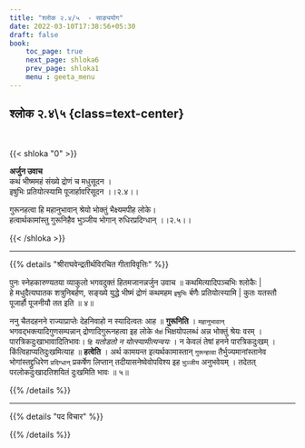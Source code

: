 ```yaml
---
title: "श्लोक २.४/५  - साङ्ययोग"
date: 2022-03-10T17:38:56+05:30
draft: false
book:
    toc_page: true
    next_page: shloka6
    prev_page: shloka1
    menu : geeta_menu
---
```




## श्लोक २.४\५ {class=text-center}

<br/>

{{< shloka  "0"  >}}

**अर्जुन उवाच**  
कथं भीष्ममहं संख्ये द्रोणं च मधुसूदन ।   
इषुभिः प्रतियोत्स्यामि पूजार्हावरिसूदन  ।।२.४।।

गुरूनहत्वा हि महानुभावान्
श्रेयो भोक्तुं भैक्ष्यमपीह लोके।    
हत्वार्थकामांस्तु गुरूनिहैव
भुञ्जीय भोगान् रुधिरप्रदिग्धान्  ।।२.५।।

{{< /shloka >}}

---

{{% details "श्रीराघवेन्द्रतीर्थविरचित गीताविवृत्तिः" %}}

पुनः स्नेहकारुण्यतया व्याकुलो भगवदुक्तं हितमजानन्नर्जुन
उवाच ॥ कथमित्यादिपञ्चभिः श्लोकैः |  
हे मधुदैत्यघातक शत्रुनिबर्हण, सङ्ख्ये युद्धे भीष्मं द्रोणं कथमहम  `इषुभिः` र्बणैः प्रतियोत्स्यामि | कुतः यतस्तौ
पूजार्हौ पूजनीयौ तत इति ॥ ४॥ 

ननु चैतदहनने राज्याप्राप्तेः देहनिवाहो न स्यादित्वतः आह ॥ **गुरूनिति** ।
`महानुभावान्` भगवद्भक्त्यादिगुणसम्पन्नान्‌ द्रोणादिगुरूनहत्वा इह लोके `भैक्षं` भिक्षयोपलब्धं अन्न भोक्तुं श्रेयः वरम्‌ । पारत्रिकदुःखाभावादितिभावः। `हि`
*यतोडतो न योत्स्यामीत्यन्वयः* । न केवलं तेषां हनने पारत्रिकदुःखम्‌ ।
किंत्विहाप्यतिदुःखमित्याह ॥ **हत्वेति** । अर्थ कामयन्त इत्यर्थकामास्तान्‌
`गुरून्हत्वा` तैर्भुज्यमानांस्तानेव भोगांस्तद्द्रुधिरेण `प्रदिग्धान्` प्रकर्षेण लिप्तान्‌ तदीयासनेष्वेवोपविश्य इह `भु़ञ्जीय` अनुभवेयम्‌ । तदेतत्‌
परलोकदुःखादतिशयितं दुःखमिति भावः ॥ ५॥

{{% /details %}}

---

{{% details "पद विचार" %}}


{{% /details %}}

